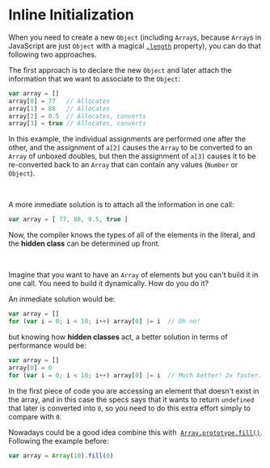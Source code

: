 # Inline Initialization

When you need to create a new `Object` (including `Array`s, because `Array`s in JavaScript are just `Object` with a magical [`.length`](https://developer.mozilla.org/en-US/docs/Web/JavaScript/Reference/Global_Objects/Array/length) property), you can do that following two approaches.

The first approach is to declare the new `Object` and later attach the information that we want to associate to the `Object`:

```js
var array = []
array[0] = 77   // Allocates
array[1] = 88   // Allocates
array[2] = 0.5  // Allocates, converts
array[3] = true // Allocates, converts
```

In this example, the individual assignments are performed one after the other, and the assignment of `a[2]` causes the `Array` to be converted to an `Array` of unboxed doubles, but then the assignment of `a[3]` causes it to be re-converted back to an `Array` that can contain any values (`Number` or `Object`).

<br>

A more inmediate solution is to attach all the information in one call:

```js
var array = [ 77, 88, 0.5, true ]
```

Now, the compiler knows the types of all of the elements in the literal, and the **hidden class** can be determined up front.

<br>

Imagine that you want to have an `Array` of elements but you can't build it in one call. You need to build it dynamically. How do you do it?

An inmediate solution would be:


```js
var array = []
for (var i = 0; i < 10; i++) array[0] |= i  // Oh no!
```

but knowing how **hidden classes** act, a better solution in terms of performance would be:

```js
var array = []
array[0] = 0
for (var i = 0; i < 10; i++) array[0] |= i  // Much better! 2x faster.
```

In the first piece of code you are accessing an element that doesn't exist in the array, and in this case the specs says that it wants to return `undefined` that later is converted into `0`, so you need to do this extra effort simply to compare with `0`.

Nowadays could be a good idea combine this with  [`Array.prototype.fill()`](https://developer.mozilla.org/en-US/docs/Web/JavaScript/Reference/Global_Objects/Array/fill). Following the example before:

```js
var array = Array(10).fill(0)
```
